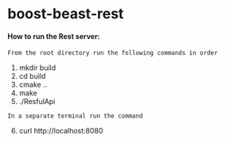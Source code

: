 # boost-beast-rest
#### How to run the Rest server:
```
From the root directory run the following commands in order
```
1. mkdir build
2. cd build
3. cmake ..
4. make
5. ./ResfulApi
```
In a separate terminal run the command
```
6. curl http://localhost:8080  
